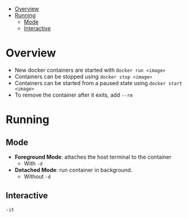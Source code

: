 - [Overview](#overview)
- [Running](#running)
  - [Mode](#mode)
  - [Interactive](#interactive)

# Overview

- New docker containers are started with `docker run <image>`
- Containers can be stopped using `docker stop <image>`
- Containers can be started from a paused state using `docker start <image>`
- To remove the container after it exits, add `--rm`

# Running

## Mode

- **Foreground Mode**: attaches the host terminal to the container
  - With `-d`
- **Detached Mode**: run container in background.
  - Without `-d`

## Interactive

`-it`
